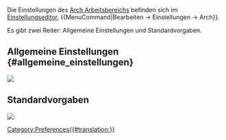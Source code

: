 

Die Einstellungen des [Arch Arbeitsbereichs](Arch_Workbench/de.md) befinden sich im [Einstellungseditor](Preferences_Editor/de.md), {{MenuCommand|Bearbeiten → Einstellungen → Arch}}.

Es gibt zwei Reiter: Allgemeine Einstellungen und Standardvorgaben.

## Allgemeine Einstellungen {#allgemeine_einstellungen}

![](images/Preference_Arch_Tab_01.png )

## Standardvorgaben

![](images/Preference_Arch_Tab_02.png )


 

[Category:Preferences{{\#translation:}}](Category:Preferences.md)
